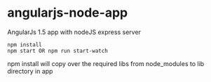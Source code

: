 # angularjs-node-app

AngularJs 1.5 app with nodeJS express server

```
npm install
npm start OR npm run start-watch
```

npm install will copy over the required libs from node_modules to lib directory in app
